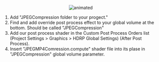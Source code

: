 <p align="center">
  <img src="demoJPEGComp.gif" alt="animated" />
</p>


1. Add "JPEGCompression folder to your progect."
2. Find and add override post process effect to your global volume at the bottom. Should be called "JPEGCompression"
3. Add our post process shader in the Custom Post Process Orders list (Project Settings > Graphics > HDRP Global Settings) (After Post Process).
4. Insert "JPEGMP4Comression.compute" shader file into its plase in "JPEGCompression" global volume parameter. 
